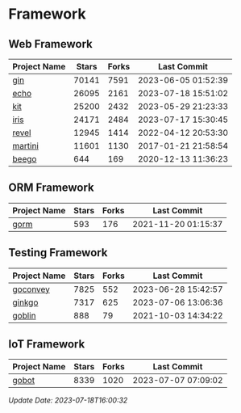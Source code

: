# Framework

## Web Framework
| Project Name | Stars | Forks | Last Commit |
| ------------ | ----- | ----- | ----------- |
| [gin](https://github.com/gin-gonic/gin) | 70141 | 7591 | 2023-06-05 01:52:39 |
| [echo](https://github.com/labstack/echo) | 26095 | 2161 | 2023-07-18 15:51:02 |
| [kit](https://github.com/go-kit/kit) | 25200 | 2432 | 2023-05-29 21:23:33 |
| [iris](https://github.com/kataras/iris) | 24171 | 2484 | 2023-07-17 15:30:45 |
| [revel](https://github.com/revel/revel) | 12945 | 1414 | 2022-04-12 20:53:30 |
| [martini](https://github.com/go-martini/martini) | 11601 | 1130 | 2017-01-21 21:58:54 |
| [beego](https://github.com/astaxie/beego) | 644 | 169 | 2020-12-13 11:36:23 |

## ORM Framework
| Project Name | Stars | Forks | Last Commit |
| ------------ | ----- | ----- | ----------- |
| [gorm](https://github.com/jinzhu/gorm) | 593 | 176 | 2021-11-20 01:15:37 |

## Testing Framework
| Project Name | Stars | Forks | Last Commit |
| ------------ | ----- | ----- | ----------- |
| [goconvey](https://github.com/smartystreets/goconvey) | 7825 | 552 | 2023-06-28 15:42:57 |
| [ginkgo](https://github.com/onsi/ginkgo) | 7317 | 625 | 2023-07-06 13:06:36 |
| [goblin](https://github.com/franela/goblin) | 888 | 79 | 2021-10-03 14:34:22 |

## IoT Framework
| Project Name | Stars | Forks | Last Commit |
| ------------ | ----- | ----- | ----------- |
| [gobot](https://github.com/hybridgroup/gobot) | 8339 | 1020 | 2023-07-07 07:09:02 |

*Update Date: 2023-07-18T16:00:32*